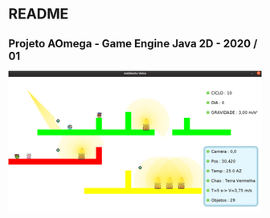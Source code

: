 # README

## Projeto AOmega - Game Engine Java 2D - 2020 / 01


![AOmega_AU_01](https://github.com/luandkg/AOmega/blob/master/prints/au_01.png)
